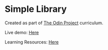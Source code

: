 # Simple Library

Created as part of [The Odin Project](https://www.theodinproject.com/lessons/node-path-javascript-library) curriculum.

Live demo: [Here](https://mesakhlolo.github.io/odin-Library/)

Learning Resources: [Here](https://www.youtube.com/watch?v=9YGgC1WPpf4)
